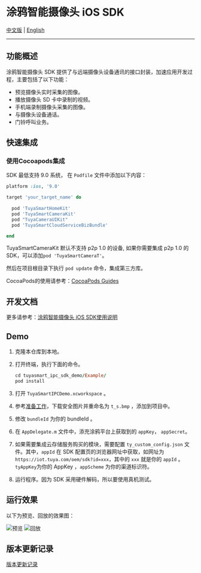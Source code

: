 # 涂鸦智能摄像头 iOS SDK

[中文版](./README-zh.md) | [English](./README.md)

---

## 功能概述

涂鸦智能摄像头 SDK 提供了与远端摄像头设备通讯的接口封装，加速应用开发过程，主要包括了以下功能：

- 预览摄像头实时采集的图像。
- 播放摄像头 SD 卡中录制的视频。
- 手机端录制摄像头采集的图像。
- 与摄像头设备通话。
- 门铃呼叫业务。

## 快速集成

### 使用Cocoapods集成

SDK 最低支持 9.0 系统， 在 `Podfile` 文件中添加以下内容：

```ruby
platform :ios, '9.0'

target 'your_target_name' do
  
  pod 'TuyaSmartHomeKit'
  pod 'TuyaSmartCameraKit'
  pod "TuyaCameraUIKit"
  pod 'TuyaSmartCloudServiceBizBundle'

end

```

TuyaSmartCameraKit 默认不支持 p2p 1.0 的设备, 如果你需要集成 p2p 1.0 的 SDK，可以添加`pod 'TuyaSmartCameraT'`。

然后在项目根目录下执行 `pod update` 命令，集成第三方库。

CocoaPods的使用请参考：[CocoaPods Guides](https://guides.cocoapods.org/)

## 开发文档

更多请参考：[涂鸦智能摄像头 iOS SDK使用说明](https://developer.tuya.com/cn/docs/app-development/ipccamera?id=Ka5vexydbwua5)

## Demo

1. 克隆本仓库到本地。

2. 打开终端，执行下面的命令。

   ```ruby
   cd tuyasmart_ipc_sdk_demo/Example/
   pod install
   ```

3. 打开 `TuyaSmartIPCDemo.xcworkspace` 。

4. 参考[准备工作](https://developer.tuya.com/cn/docs/app-development/preparation?id=Ka69nt983bhh5)，下载安全图片并重命名为 `t_s.bmp` ，添加到项目中。

5. 修改 `bundleId` 为你的 bundleId 。

6. 在 `AppDelegate.m` 文件中，添充涂鸦平台上获取到的 `appKey`， `appSecret`。

7. 如果需要集成云存储服务购买的模块，需要配置 `ty_custom_config.json` 文件。其中，`appId` 在 SDK 配置页的浏览器网址中获取，如网址为`https://iot.tuya.com/oem/sdk?id=xxx`，其中的 `xxx` 就是你的 `appId` 。 `tyAppKey`为你的 AppKey ，``appScheme`` 为你的渠道标识符。

8. 运行程序。因为 SDK 采用硬件解码，所以要使用真机测试。

## 运行效果

以下为预览、回放的效果图：

![预览](https://images.tuyacn.com/fe-static/docs/img/7c4dd3c2-db59-46ac-b296-f1032940f480.jpeg)
![回放](https://images.tuyacn.com/fe-static/docs/img/b9f74a57-cf8b-491e-96f1-ad56fbfdfbbe.jpeg)

## 版本更新记录

[版本更新记录](https://developer.tuya.com/cn/docs/app-development/versionrecord?id=Ka5vox6pd09cn)

